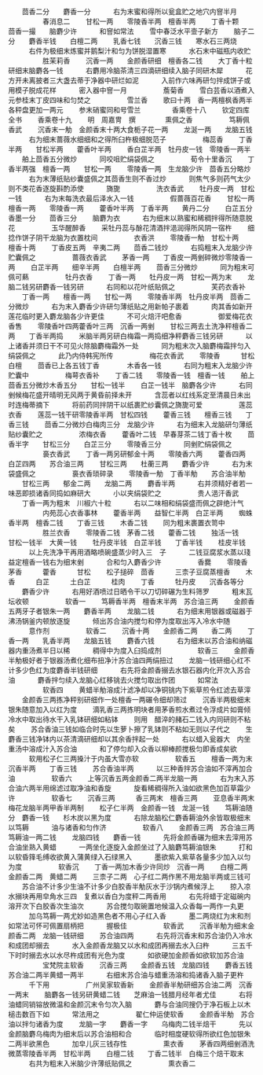 <!-- { "loadSidebar": true } -->
　　茴香二分　　麝香一分
　　　右为末蜜和得所以瓮盒贮之地穴内窨半月
　　　　　春消息二
　　甘松一两　　零陵香半两　檀香半两
　　丁香十颗　　茴香一撮　　脑麝少许
　　　和窨如常法
　　雪中春泛水平壸子新方
　　脑子二分　　麝香半钱　　白檀二两
　　乳香七钱　　沉香三钱　　寒水石三两烧
　　　右件为极细末炼蜜并鹅梨汁和匀为饼脱湿置寒
　　　水石末中磁瓶内收贮
　　　　　胜茉莉香
　　沉香一两　　金颜香研细　檀香各二钱
　　大丁香十粒研细末脑麝各一钱
　　　右麝用冷脑茶清三四滴研细续入脑子同研木犀
　　　花方开未离披者三大盏去蒂于净器中研烂如泥
　　　入前作六味再研匀拌成饼子或用模子脱成花样
　　　密入器中窨一月
　　　　　薝菊香
　　雪白芸香以酒煮入元参桂末丁皮四味和匀焚之
　　　　　雪兰香
　　歌曰十两　香一两檀枫香两半各秤盘更加一两元
　　参末硝蜜同和号雪兰
　　
　　香乘卷十八
　　钦定四库全书
　　香乘卷十九
　　明　周嘉冑　撰
　　　　熏佩之香
　　　　　笃耨佩香武
　　沉香末一觔　金颜香末十两大食栀子花一两
　　龙涎一两　　龙脑五钱
　　　右为细末蔷薇水细细和之得所臼杵极细脱范子
　　　　　梅蕊香
　　丁香半两　　甘松半两　　藿香叶半两
　　香白芷半两　牡丹皮一钱　零陵香一两半
　　舶上茴香五分微炒
　　　同咬咀贮绢袋佩之
　　　　　荀令十里香沉
　　丁香半两强　檀香一两　　甘松一两
　　零陵香一两　生龙脑少许　茴香五分略炒
　　　右为末薄纸贴纱囊盛佩之其茴香生则不香过炒
　　　则焦气多则药气太少则不类花香逐旋斟酌添使
　　　旖旎
　　　　　洗衣香武
　　牡丹皮一两　甘松一钱
　　　右为末每洗衣最后泽水入一钱
　　　　　假蔷薇百花香
　　甘松一两　　檀香一两　　零陵香一两
　　藿香叶半两　丁香半两　　黄丹二分
　　白芷五分　　香墨一分　　茴香三分
　　脑麝为衣
　　　右为细末以熟蜜和稀稠拌得所随意脱花
　　　　　玉华醒醉香
　　采牡丹蕊与酴花清酒拌浥润得所风阴一宿杵
　　细捻作饼子阴干龙脑为衣置枕间
　　　　　衣香洪
　　零陵香一觔　甘松十两　　檀香十两
　　丁香皮五两　辛夷二两　　茴香二钱炒
　　　右捣粗末入龙脑少许贮囊佩之
　　　　　蔷薇衣香武
　　茅香一两　　丁香皮一两剉碎微炒零陵香一两
　　白芷半两　　细辛半两　　白檀半两
　　茴香三分微炒
　　　同为粗末可佩可爇
　　　　　牡丹衣香
　　丁香一两　　牡丹皮一两　甘松一两为末
　　龙脑二钱另研麝香一钱另研
　　　右同和以花叶纸贴佩之
　　　　　芙药衣香补
　　丁香一两　　檀香一两　　甘松一两
　　零陵香半两　牡丹皮半两　茴香二分微炒
　　　右为末入麝香少许研匀薄纸贴之用新帕子裹着
　　　肉其香如新开莲花临时更入麝龙脑各少许更佳
　　　不可火焙汗吧愈香
　　　　　御爱梅花衣香售
　　零陵香叶四两藿香叶三两　沉香一两剉
　　甘松三两去土洗净秤檀香二两　　丁香半两捣
　　米脑半两另研白梅霜一两捣细净秤麝香三钱另研
　　　以上诸香并须日干不可见火除脑麝梅霜外一处
　　　同为粗末次入脑麝梅霜拌匀入绢袋佩之
　　　此乃内侍韩宪所传
　　　　　梅花衣香武
　　零陵香　　　甘松　　　　白檀
　　茴香已上各五钱丁香　　　　木香各一钱
　　　右同为粗末入龙脑少许贮囊中
　　　　　梅萼衣香补
　　丁香二钱　　零陵香一钱　檀香一钱
　　舶上茴香五分微炒木香五分　　甘松一钱半
　　白芷一钱半　脑麝各少许
　　　右同剉候梅花盛开晴明无风两于黄昏前择未开
　　　含蕊者以红线系定至清晨日未出时连梅蒂摘下
　　　将前药同拌阴干以纸裹贮纱囊佩之旖旎可爱
　　　　　莲蕊衣香
　　莲蕊一钱干研零陵香半两　甘松四钱
　　藿香三钱　　檀香三钱　　丁香三钱
　　茴香二分微炒白梅肉三分　龙脑少许
　　　右为细末入龙脑研匀薄纸贴纱囊贮之
　　　　　浓梅衣香
　　藿香叶二钱　早春芽茶二钱丁香十枚
　　茴香半字　　甘松三分　　白芷三分
　　零陵香三分
　　　同剉贮绢袋佩之
　　　　　裛衣香武
　　丁香一两另研郁金十两　　零陵香六两
　　藿香四两　　白芷四两　　苏合油三两
　　甘松三两　　杜蘅三两　　麝香少许
　　　右为末袋盛佩之
　　　　　裛衣香琐碎录
　　零陵香一觔　丁香半觔　　苏合油半觔
　　甘松三两　　郁金二两　　龙脑二两
　　麝香半两
　　　右并须精好者若一味恶即损诸香同捣如麻研大
　　　小以夹绢袋贮之
　　　　　贵人浥汗香武
　　丁香一两为粗末　川椒六十粒
　　　右以二味相和绢袋盛而佩之辟绝汁气
　　　　　内苑蕊心衣香事林
　　藿香半两　　益智仁半两　白芷半两
　　蜘蛛香半两　檀香二钱　　丁香三钱
　　木香二钱
　　同为粗末裹置衣笥中
　　　　　胜兰衣香
　　零陵香二钱　茅香二钱　　藿香二钱
　　独活一钱　　甘松一钱半　大黄一钱
　　牡丹皮半钱　白芷半钱　　丁香半钱
　　桂皮半钱
　　　以上先洗净干再用酒略喷碗盛蒸少时入三　子
　　　二钱豆腐浆水蒸以琖益定檀香一钱右为细末剉
　　　合和匀入麝香少许
　　　　　香爨
　　零陵香　　茅香　　　藿香　　　甘松
　　松子搥碎　茴香　　　三柰子豆腐蒸檀香
　　木香　　　白芷　　　土白芷　　　桂肉
　　丁香　　　牡丹皮　　沉香各等分
　　麝香少许
　　　右用好酒喷过日晒令干以刀切碎碾为生料筛罗
　　　粗末瓦坛收顿
　　　　　软香一
　　笃耨香半两　檀香末半两　苏合油三两
　　金颜香五两牙子者银朱一两　　麝香半两
　　龙脑二钱
　　　右为细末用银器或磁器于沸汤锅釜内顿放逐旋
　　　倾出苏合油内搅匀和停为度取出泻入冷水中随
　　　意作剂
　　　　　软香二
　　沉香十两　　金颜香二两　　香二两
　　丁香一两　　乳香半两　　龙脑五钱
　　麝香六钱
　　　右为细末以苏合油和纳磁器内重汤煮半日以稀
　　　稠得中为度入臼捣成剂
　　　　　软香三
　　金颜香半觔极好者于银器汤煮化细布扭净汁苏合油四两绢扭过
　　龙脑一钱研细心红不计多少色红为度麝香半钱研细
　　　右先将金颜香搦去水银石器内化开次入苏合油
　　　麝香拌匀续入龙脑心红移铫去火搅匀取出作团
　　　如常法
　　　　　软香四
　　黄蜡半觔溶成汁滤净却以净铜铫内下紫草煎令红滤去草滓
　　金颜香三两拣净秤别研细作一处檀香一两碾令细却筛过
　　沉香半两极细末　　　银朱随意加入以红为度
　　滴乳香三两拣明块者用茅香煎水煮过令浮成片如膏倾冷水中取出待水干入乳钵研细如粘钵
　　则用　醋淬的赭石二钱入内同研则不粘矣
　　苏合香油三钱如临合时先以生萝卜擦了乳钵则不粘如无则以子代之
　　生麝香三钱净钵内以茶清滴研细却以其余香拌起一处
　　　右以蜡入瓮器大　内坐重汤中溶成汁入苏合油
　　　和了停匀却入众香以柳棒颜搅极匀即香成矣欲
　　　软用松子仁三两搡汁于内虽大雪亦软
　　　　　软香五
　　檀香一两为末沉香半两　　丁香三钱
　　苏合香油半两
　　　以三种香拌苏合油如不滓再加合油
　　　　　软香六
　　上等沉香五两金颜香二两半龙脑一两
　　　右为末入苏合油六两半用绵滤过取净油和香旋
　　　旋看稀稠得所入油如欲黑色加百草霜少许
　　　　　软香七
　　沉香三两　　　香三两末　檀香三两
　　亚息香半两末梅花龙脑半两甲香半两制
　　松子仁半两　金颜香一钱　龙涎一钱
　　笃耨油随分　麝香一钱　　杉木炭以黑为度
　　　右除龙脑松仁麝香耨油外余皆取极细末以笃耨
　　　油与诸香和匀作济
　　　　　软香八
　　金颜香三两　苏合油三两　笃耨油一两二钱
　　龙脑四钱　　麝香一钱
　　　先将金颜香碾为细末去滓用苏合油坐熟入黄蜡
　　　一两坐化逐旋入金颜坐过了入脑麝笃耨油银朱
　　　打和以软昏箨毛缚收欲黄入蒲黄绿入石绿黑入
　　　墨欲紫入紫草各量多少加入以匀为度
　　　　　软香沉
　　丁香一两加木香少许同炒　沉香一两
　　白檀二两　　金颜香二两　黄蜡二两
　　三柰子二两　心子红二两作黑不用龙脑半两或三钱可
　　苏合油不计多少生油不计多少白胶香半觔灰水于沙锅内煮候浮上
　　掠入凉水搦块再用皁角水三四　复煮以香白为度秤二两香用
　　　右先将蜡于定磁碗内溶开次下白胶香次生油次
　　　苏合搅匀取碗置地候温入众香每一两作一丸更
　　　加乌笃耨一两尤妙如造黑色者不用心子红入香
　　　墨二两烧红为末和剂如常法可怀可佩置扇柄把
　　　握极佳
　　　　　软香武
　　沉香半觔为细末金颜香二两　龙脑一钱研细
　　苏合油四两
　　　右先将沉香末和苏合油仍入冷水和成团却搦去
　　　水入金颜香龙脑又以水和成团再搦去水入臼杵
　　　三五千下时时搦去水以水尽杵成团有光色为度
　　　如欲硬加金颜香如欲软加苏合油
　　　　　宝梵院主软香
　　沉香三两　　金颜香五钱　龙脑四钱
　　麝香五钱　　苏合油二两半黄蜡一两半
　　　右细末苏合油与蜡重汤溶和捣诸香入脑子更杵
　　　千下用
　　　　　广州吴家软香新
　　金颜香半觔研细苏合油二两　沉香一两末
　　脑麝各一钱另研黄蜡二钱　　芝麻油一钱腊月经年者尤佳
　　　右将油蜡同销镕放微温和金颜沉末令匀次入脑
　　　麝与合油同搜仍于净石板上以木槌击数百下如
　　　常法用之
　　　　　翟仁仲运使软香
　　金颜香半觔　苏合油以拌匀诸香为度
　　龙脑一字　　麝香一字　　乌梅肉二钱半焙干
　　　先以金颜脑麝乌梅肉为细末后以苏合油相和合
　　　临时相度硬软得所欲红色加银朱二两半欲黑色
　　　加皁儿灰三钱存性
　　　　　熏衣香
　　茅香四两细剉酒洗微蒸零陵香半两　甘松半两
　　白檀二钱　　丁香二钱半　白梅三个焙干取末
　　　右共为粗末入米脑少许薄纸贴佩之
　　　　　熏衣香二
